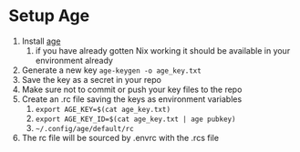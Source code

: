 # Setup Age

1. Install [age](https://github.com/FiloSottile/age)
   1. if you have already gotten Nix working it should be available in your environment already
2. Generate a new key `age-keygen -o age_key.txt`
3. Save the key as a secret in your repo
4. Make sure not to commit or push your key files to the repo
5. Create an .rc file saving the keys as environment variables
   1. `export AGE_KEY=$(cat age_key.txt)`
   2. `export AGE_KEY_ID=$(cat age_key.txt | age pubkey)`
   3. `~/.config/age/default/rc`
6. The rc file will be sourced by .envrc with the .rcs file